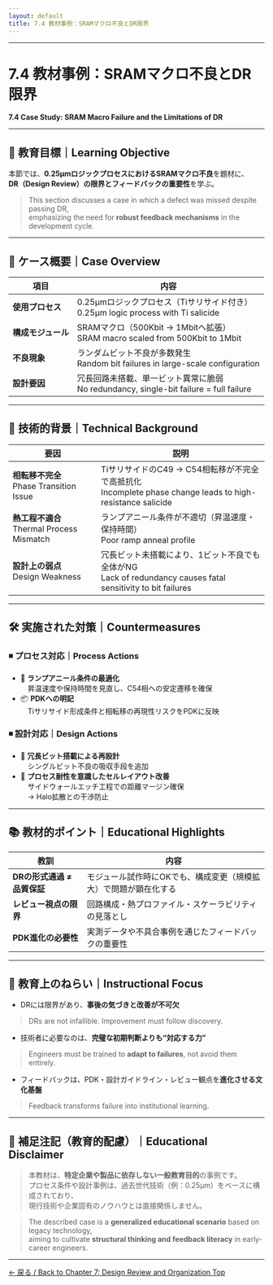 ```yaml
---
layout: default
title: 7.4 教材事例：SRAMマクロ不良とDR限界  
---
```


---

# 7.4 教材事例：SRAMマクロ不良とDR限界  
**7.4 Case Study: SRAM Macro Failure and the Limitations of DR**

---

## 🎯 教育目標｜Learning Objective

本節では、**0.25µmロジックプロセスにおけるSRAMマクロ不良**を題材に、  
**DR（Design Review）の限界とフィードバックの重要性**を学ぶ。

> This section discusses a case in which a defect was missed despite passing DR,  
> emphasizing the need for **robust feedback mechanisms** in the development cycle.

---

## 📌 ケース概要｜Case Overview

| 項目 | 内容 |
|------|------|
| **使用プロセス** | 0.25µmロジックプロセス（Tiサリサイド付き）<br>0.25µm logic process with Ti salicide |
| **構成モジュール** | SRAMマクロ（500Kbit → 1Mbitへ拡張）<br>SRAM macro scaled from 500Kbit to 1Mbit |
| **不良現象** | ランダムビット不良が多数発生<br>Random bit failures in large-scale configuration |
| **設計要因** | 冗長回路未搭載、単一ビット異常に脆弱<br>No redundancy, single-bit failure = full failure |

---

## 🧪 技術的背景｜Technical Background

| 要因 | 説明 |
|------|------|
| **相転移不完全**<br>Phase Transition Issue | TiサリサイドのC49 → C54相転移が不完全で高抵抗化<br>Incomplete phase change leads to high-resistance salicide |
| **熱工程不適合**<br>Thermal Process Mismatch | ランプアニール条件が不適切（昇温速度・保持時間）<br>Poor ramp anneal profile |
| **設計上の弱点**<br>Design Weakness | 冗長ビット未搭載により、1ビット不良でも全体がNG<br>Lack of redundancy causes fatal sensitivity to bit failures |

---

## 🛠️ 実施された対策｜Countermeasures

### ◾ プロセス対応｜Process Actions

- 🔧 **ランプアニール条件の最適化**  
　昇温速度や保持時間を見直し、C54相への安定遷移を確保  
- 📦 **PDKへの明記**  
　Tiサリサイド形成条件と相転移の再現性リスクをPDKに反映  

### ◾ 設計対応｜Design Actions

- 🧱 **冗長ビット搭載による再設計**  
　シングルビット不良の吸収手段を追加  
- 🧠 **プロセス耐性を意識したセルレイアウト改善**  
　サイドウォールエッチ工程での距離マージン確保  
　→ Halo拡散との干渉防止  

---

## 📚 教材的ポイント｜Educational Highlights

| 教訓 | 内容 |
|------|------|
| **DRの形式通過 ≠ 品質保証** | モジュール試作時にOKでも、構成変更（規模拡大）で問題が顕在化する |
| **レビュー視点の限界** | 回路構成・熱プロファイル・スケーラビリティの見落とし |
| **PDK進化の必要性** | 実測データや不具合事例を通じたフィードバックの重要性 |

---

## 🧭 教育上のねらい｜Instructional Focus

- DRには限界があり、**事後の気づきと改善が不可欠**  
> DRs are not infallible. Improvement must follow discovery.

- 技術者に必要なのは、**完璧な初期判断よりも“対応する力”**  
> Engineers must be trained to **adapt to failures**, not avoid them entirely.

- フィードバックは、PDK・設計ガイドライン・レビュー観点を**進化させる文化基盤**  
> Feedback transforms failure into institutional learning.

---

## 📝 補足注記（教育的配慮）｜Educational Disclaimer

> 本教材は、**特定企業や製品に依存しない一般教育目的**の事例です。  
> プロセス条件や設計事例は、過去世代技術（例：0.25µm）をベースに構成されており、  
> 現行技術や企業固有のノウハウとは直接関係しません。

> The described case is a **generalized educational scenario** based on legacy technology,  
> aiming to cultivate **structural thinking and feedback literacy** in early-career engineers.

---

[← 戻る / Back to Chapter 7: Design Review and Organization Top](./README.md)
